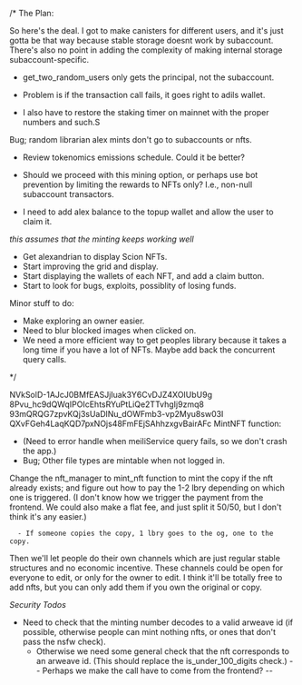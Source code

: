 /*
The Plan:



So here's the deal. I got to make canisters for different users, and it's just gotta be that way because stable storage doesnt work by subaccount.
There's also no point in adding the complexity of making internal storage subaccount-specific.

- get_two_random_users only gets the principal, not the subaccount.
- Problem is if the transaction call fails, it goes right to adils wallet.

- I also have to restore the staking timer on mainnet with the proper numbers and such.S


Bug; random librarian alex mints don't go to subaccounts or nfts.
- Review tokenomics emissions schedule. Could it be better?
- Should we proceed with this mining option, or perhaps use bot prevention by limiting the rewards to NFTs only? I.e., non-null subaccount transactors.



- I need to add alex balance to the topup wallet and allow the user to claim it.

*this assumes that the minting keeps working well*
- Get alexandrian to display Scion NFTs.
- Start improving the grid and display.
- Start displaying the wallets of each NFT, and add a claim button.
- Start to look for bugs, exploits, possiblity of losing funds.


Minor stuff to do:
- Make exploring an owner easier.
- Need to blur blocked images when clicked on.
- We need a more efficient way to get peoples library because it takes a long time if you have a lot of NFTs. Maybe add back the concurrent query calls.

*/













NVkSolD-1AJcJ0BMfEASJjIuak3Y6CvDJZ4XOIUbU9g
8Pvu_hc9dQWqIPOIcEhtsRYuPtLiQe2TTvhgIj9zmq8
93mQRQG7zpvKQj3sUaDlNu_dOWFmb3-vp2Myu8sw03I
QXvFGeh4LaqKQD7pxNOjs48FmFEjSAhhzxgvBairAFc
MintNFT function:

- (Need to error handle when meiliService query fails, so we don't crash the app.)
- Bug; Other file types are mintable when not logged in.

Change the nft_manager to mint_nft function to mint the copy if the nft already exists; and figure out how to pay the 1-2 lbry depending on which one is triggered. (I don't know how we trigger the payment from the frontend. We could also make a flat fee, and just split it 50/50, but I don't think it's any easier.)

      - If someone copies the copy, 1 lbry goes to the og, one to the copy.


Then we'll let people do their own channels which are just regular stable structures and no economic incentive. 
These channels could be open for everyone to edit, or only for the owner to edit.
I think it'll be totally free to add nfts, but you can only add them if you own the original or copy.

*Security Todos*
- Need to check that the minting number decodes to a valid arweave id (if possible, otherwise people can mint nothing nfts, or ones that don't pass the nsfw check).
  - Otherwise we need some general check that the nft corresponds to an arweave id. (This should replace the is_under_100_digits check.)
  -- Perhaps we make the call have to come from the frontend? --

